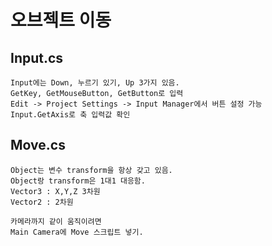 # 오브젝트 이동
## Input.cs
    Input에는 Down, 누르기 있기, Up 3가지 있음.
    GetKey, GetMouseButton, GetButton로 입력
    Edit -> Project Settings -> Input Manager에서 버튼 설정 가능
    Input.GetAxis로 축 입력값 확인
    
## Move.cs
    Object는 변수 transform을 항상 갖고 있음.
    Object랑 transform은 1대1 대응함.
    Vector3 : X,Y,Z 3차원
    Vector2 : 2차원
    
    카메라까지 같이 움직이려면 
    Main Camera에 Move 스크립트 넣기.
